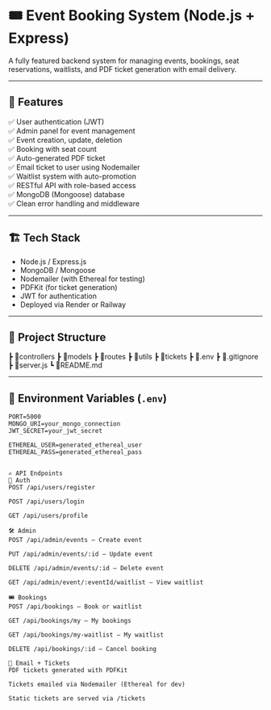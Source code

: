 # 🎟️ Event Booking System (Node.js + Express)

A fully featured backend system for managing events, bookings, seat reservations, waitlists, and PDF ticket generation with email delivery.

---

## 🚀 Features

✅ User authentication (JWT)  
✅ Admin panel for event management  
✅ Event creation, update, deletion  
✅ Booking with seat count  
✅ Auto-generated PDF ticket  
✅ Email ticket to user using Nodemailer  
✅ Waitlist system with auto-promotion  
✅ RESTful API with role-based access  
✅ MongoDB (Mongoose) database  
✅ Clean error handling and middleware

---

## 🏗️ Tech Stack

- Node.js / Express.js
- MongoDB / Mongoose
- Nodemailer (with Ethereal for testing)
- PDFKit (for ticket generation)
- JWT for authentication
- Deployed via Render or Railway

---

## 📁 Project Structure
┣ 📂controllers
┣ 📂models
┣ 📂routes
┣ 📂utils
┣ 📂tickets
┣ 📄.env
┣ 📄.gitignore
┣ 📄server.js
┗ 📄README.md


---

## 🔐 Environment Variables (`.env`)

```env
PORT=5000
MONGO_URI=your_mongo_connection
JWT_SECRET=your_jwt_secret

ETHEREAL_USER=generated_ethereal_user
ETHEREAL_PASS=generated_ethereal_pass


✍️ API Endpoints
👤 Auth
POST /api/users/register

POST /api/users/login

GET /api/users/profile

🛠️ Admin
POST /api/admin/events — Create event

PUT /api/admin/events/:id — Update event

DELETE /api/admin/events/:id — Delete event

GET /api/admin/event/:eventId/waitlist — View waitlist

🎟️ Bookings
POST /api/bookings — Book or waitlist

GET /api/bookings/my — My bookings

GET /api/bookings/my-waitlist — My waitlist

DELETE /api/bookings/:id — Cancel booking

📧 Email + Tickets
PDF tickets generated with PDFKit

Tickets emailed via Nodemailer (Ethereal for dev)

Static tickets are served via /tickets
